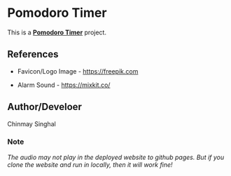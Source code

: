 # Pomodoro Timer

This is a [**Pomodoro Timer**](https://en.wikipedia.org/wiki/Pomodoro_Technique) project.

## References

-   Favicon/Logo Image - https://freepik.com

-   Alarm Sound - https://mixkit.co/

## Author/Develoer

Chinmay Singhal

### Note
_The audio may not play in the deployed website to github pages. But if you clone the website and run in locally, then it will work fine!_
